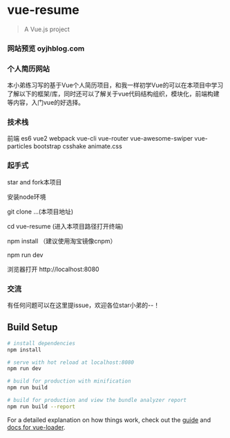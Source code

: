 # vue-resume

> A Vue.js project

### 网站预览 oyjhblog.com

### 个人简历网站

本小弟练习写的基于Vue个人简历项目，和我一样初学Vue的可以在本项目中学习了解以下的框架/库，同时还可以了解关于vue代码结构组织，模块化，前端构建等内容，入门vue的好选择。

### 技术栈

前端 es6 vue2 webpack vue-cli vue-router vue-awesome-swiper vue-particles bootstrap csshake animate.css

### 起手式

star and fork本项目

安装node环境

git clone ...(本项目地址)

cd vue-resume (进入本项目路径打开终端)

npm install （建议使用淘宝镜像cnpm）

npm run dev

浏览器打开 http://localhost:8080

### 交流

有任何问题可以在这里提issue，欢迎各位star小弟的--！

## Build Setup

``` bash
# install dependencies
npm install

# serve with hot reload at localhost:8080
npm run dev

# build for production with minification
npm run build

# build for production and view the bundle analyzer report
npm run build --report
```

For a detailed explanation on how things work, check out the [guide](http://vuejs-templates.github.io/webpack/) and [docs for vue-loader](http://vuejs.github.io/vue-loader).
